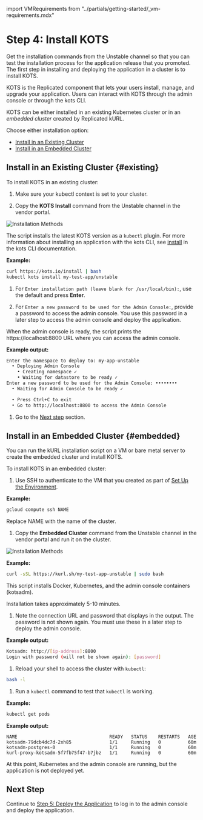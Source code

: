 import VMRequirements from "../partials/getting-started/_vm-requirements.mdx"

# Step 4: Install KOTS

Get the installation commands from the Unstable channel so that you can test the installation process for the application release that you promoted. The first step in installing and deploying the application in a cluster is to install KOTS.

KOTS is the Replicated component that lets your users install, manage, and upgrade your application. Users can interact with KOTS through the admin console or through the kots CLI.

KOTS can be either installed in an existing Kubernetes cluster or in an _embedded cluster_ created by Replicated kURL.

Choose either installation option:
* [Install in an Existing Cluster](#existing)
* [Install in an Embedded Cluster](#embedded)

## Install in an Existing Cluster {#existing}

To install KOTS in an existing cluster:

1. Make sure your kubectl context is set to your cluster.

1. Copy the **KOTS Install** command from the Unstable channel in the vendor portal.

  ![Installation Methods](/images/guides/kots/installation-methods-existing.png)

  The script installs the latest KOTS version as a `kubectl` plugin. For more information about installing an application with the kots CLI, see [install](../reference/kots-cli-install/) in the kots CLI documentation.

  **Example:**

  ```bash
  curl https://kots.io/install | bash
  kubectl kots install my-test-app/unstable
  ```

1. For `Enter installation path (leave blank for /usr/local/bin):`, use the default and press **Enter**.

1. For `Enter a new password to be used for the Admin Console:`, provide a password to access the admin console. You use this password in a later step to access the admin console and deploy the application.

  When the admin console is ready, the script prints the https://localhost:8800 URL where you can access the admin console.

  **Example output:**

  ```bash
  Enter the namespace to deploy to: my-app-unstable
    • Deploying Admin Console
      • Creating namespace ✓
      • Waiting for datastore to be ready ✓
  Enter a new password to be used for the Admin Console: ••••••••
    • Waiting for Admin Console to be ready ✓

    • Press Ctrl+C to exit
    • Go to http://localhost:8800 to access the Admin Console
  ```

1. Go to the [Next step](#next-step) section.

## Install in an Embedded Cluster {#embedded}

You can run the kURL installation script on a VM or bare metal server to create the embedded cluster and install KOTS.

To install KOTS in an embedded cluster:

1. Use SSH to authenticate to the VM that you created as part of [Set Up the Environment](tutorial-ui-setup#set-up-the-environment).

  **Example:**

  ```bash
  gcloud compute ssh NAME
  ```

  Replace NAME with the name of the cluster.

1. Copy the **Embedded Cluster** command from the Unstable channel in the vendor portal and run it on the cluster.

  ![Installation Methods](/images/guides/kots/installation-methods-embedded.png)

  **Example:**

  ```bash
  curl -sSL https://kurl.sh/my-test-app-unstable | sudo bash
  ```

  This script installs Docker, Kubernetes, and the admin console containers (kotsadm).

  Installation takes approximately 5-10 minutes.

1. Note the connection URL and password that displays in the output. The password is not shown again. You must use these in a later step to deploy the admin console.

  **Example output:**

  ```bash
  Kotsadm: http://[ip-address]:8800
  Login with password (will not be shown again): [password]
  ```

1. Reload your shell to access the cluster with `kubectl`:

  ```bash
  bash -l
  ```

1. Run a `kubectl` command to test that `kubectl` is working.

  **Example:**

  ```bash
  kubectl get pods
  ```

  **Example output:**

  ```
  NAME                                  READY   STATUS    RESTARTS   AGE
  kotsadm-79dcb4dc7d-2xh85              1/1     Running   0          60m
  kotsadm-postgres-0                    1/1     Running   0          60m
  kurl-proxy-kotsadm-5f7fb75f47-b7jbz   1/1     Running   0          60m
  ```

  At this point, Kubernetes and the admin console are running, but the application is not deployed yet.

## Next Step

Continue to [Step 5: Deploy the Application](tutorial-ui-deploy-app) to log in to the admin console and deploy the application.
